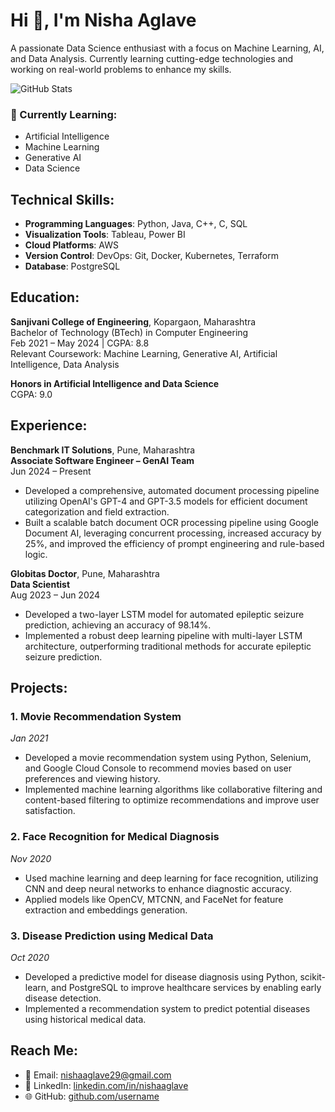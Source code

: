 # Hi 👋, I'm Nisha Aglave

A passionate Data Science enthusiast with a focus on Machine Learning, AI, and Data Analysis. Currently learning cutting-edge technologies and working on real-world problems to enhance my skills.

![GitHub Stats](https://github-readme-stats.vercel.app/api?username=username&show_icons=true&theme=radical)

### 🌱 Currently Learning:
- Artificial Intelligence
- Machine Learning
- Generative AI
- Data Science

## Technical Skills:
- **Programming Languages**: Python, Java, C++, C, SQL
- **Visualization Tools**: Tableau, Power BI
- **Cloud Platforms**: AWS
- **Version Control**: DevOps: Git, Docker, Kubernetes, Terraform
- **Database**: PostgreSQL

## Education:
**Sanjivani College of Engineering**, Kopargaon, Maharashtra  
Bachelor of Technology (BTech) in Computer Engineering  
Feb 2021 – May 2024 | CGPA: 8.8  
Relevant Coursework: Machine Learning, Generative AI, Artificial Intelligence, Data Analysis

**Honors in Artificial Intelligence and Data Science**  
CGPA: 9.0

## Experience:

**Benchmark IT Solutions**, Pune, Maharashtra  
**Associate Software Engineer – GenAI Team**  
Jun 2024 – Present  
- Developed a comprehensive, automated document processing pipeline utilizing OpenAI's GPT-4 and GPT-3.5 models for efficient document categorization and field extraction.
- Built a scalable batch document OCR processing pipeline using Google Document AI, leveraging concurrent processing, increased accuracy by 25%, and improved the efficiency of prompt engineering and rule-based logic.

**Globitas Doctor**, Pune, Maharashtra  
**Data Scientist**  
Aug 2023 – Jun 2024  
- Developed a two-layer LSTM model for automated epileptic seizure prediction, achieving an accuracy of 98.14%.
- Implemented a robust deep learning pipeline with multi-layer LSTM architecture, outperforming traditional methods for accurate epileptic seizure prediction.

## Projects:

### 1. **Movie Recommendation System**  
*Jan 2021*  
- Developed a movie recommendation system using Python, Selenium, and Google Cloud Console to recommend movies based on user preferences and viewing history.
- Implemented machine learning algorithms like collaborative filtering and content-based filtering to optimize recommendations and improve user satisfaction.

### 2. **Face Recognition for Medical Diagnosis**  
*Nov 2020*  
- Used machine learning and deep learning for face recognition, utilizing CNN and deep neural networks to enhance diagnostic accuracy.
- Applied models like OpenCV, MTCNN, and FaceNet for feature extraction and embeddings generation.

### 3. **Disease Prediction using Medical Data**  
*Oct 2020*  
- Developed a predictive model for disease diagnosis using Python, scikit-learn, and PostgreSQL to improve healthcare services by enabling early disease detection.
- Implemented a recommendation system to predict potential diseases using historical medical data.

## Reach Me:

- 📧 Email: [nishaaglave29@gmail.com](mailto:nishaaglave29@gmail.com)
- 🔗 LinkedIn: [linkedin.com/in/nishaaglave](https://linkedin.com/in/nishaaglave)
- 🌐 GitHub: [github.com/username](https://github.com/username)
